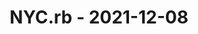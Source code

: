 ---
layout: post
title: NYC.rb - 2021-12-08
datetime: '2021-12-08T17:30:00-05:00'
name: NYC.rb
external_url: https://www.meetup.com/NYC-rb/events/277238596/
online_event: true
year_month: 2021-12
---